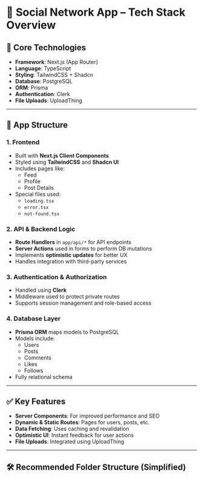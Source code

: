 # 🚀 Social Network App – Tech Stack Overview

## 🧰 Core Technologies

- **Framework**: Next.js (App Router)
- **Language**: TypeScript
- **Styling**: TailwindCSS + Shadcn
- **Database**: PostgreSQL
- **ORM**: Prisma
- **Authentication**: Clerk
- **File Uploads**: UploadThing

---

## 🧩 App Structure

### 1. Frontend

- Built with **Next.js Client Components**
- Styled using **TailwindCSS** and **Shadcn UI**
- Includes pages like:
  - Feed
  - Profile
  - Post Details
- Special files used:
  - `loading.tsx`
  - `error.tsx`
  - `not-found.tsx`

### 2. API & Backend Logic

- **Route Handlers** in `app/api/*` for API endpoints
- **Server Actions** used in forms to perform DB mutations
- Implements **optimistic updates** for better UX
- Handles integration with third-party services

### 3. Authentication & Authorization

- Handled using **Clerk**
- Middleware used to protect private routes
- Supports session management and role-based access

### 4. Database Layer

- **Prisma ORM** maps models to PostgreSQL
- Models include:
  - Users
  - Posts
  - Comments
  - Likes
  - Follows
- Fully relational schema

---

## ✅ Key Features

- **Server Components**: For improved performance and SEO
- **Dynamic & Static Routes**: Pages for users, posts, etc.
- **Data Fetching**: Uses caching and revalidation
- **Optimistic UI**: Instant feedback for user actions
- **File Uploads**: Integrated using UploadThing

---

## 🛠 Recommended Folder Structure (Simplified)
